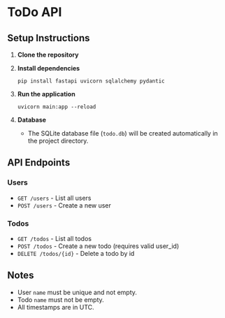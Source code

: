 # ToDo API

## Setup Instructions

1. **Clone the repository**


2. **Install dependencies**
   ```
   pip install fastapi uvicorn sqlalchemy pydantic
   ```

3. **Run the application**
   ```
   uvicorn main:app --reload
   ```

4. **Database**
   - The SQLite database file (`todo.db`) will be created automatically in the project directory.

## API Endpoints

### Users
- `GET /users` - List all users
- `POST /users` - Create a new user

### Todos
- `GET /todos` - List all todos
- `POST /todos` - Create a new todo (requires valid user_id)
- `DELETE /todos/{id}` - Delete a todo by id

## Notes
- User `name` must be unique and not empty.
- Todo `name` must not be empty.
- All timestamps are in UTC.
